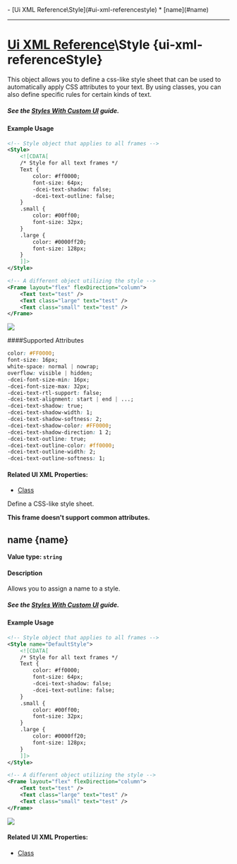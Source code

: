 <div id="toc" markdown="1">
- [Ui XML Reference\Style](#ui-xml-referencestyle)
  * [name](#name)

</div>

***

# [Ui XML Reference](Ui-XML)\\Style {ui-xml-referenceStyle}

[](overview-start)

This object allows you to define a css-like style sheet that can be used to automatically apply CSS attributes to your text. By using classes, you can also define specific rules for certain kinds of text.

##### See the [Styles With Custom UI](https://funovus.notion.site/Using-Styles-With-Custom-UI-6d841ad81bd7444fac76d8b99bf7f36a) guide.

#### Example Usage
[](example-usage-start)
```xml
<!-- Style object that applies to all frames -->
<Style>
    <![CDATA[
    /* Style for all text frames */
    Text {
        color: #ff0000;
        font-size: 64px;
        -dcei-text-shadow: false;
        -dcei-text-outline: false;
    }
    .small {
        color: #00ff00;
        font-size: 32px;
    }
    .large {
        color: #0000ff20;
        font-size: 128px;
    }
    ]]>
</Style>

<!-- A different object utilizing the style -->
<Frame layout="flex" flexDirection="column">
    <Text text="test" />
    <Text class="large" text="test" />
    <Text class="small" text="test" />
</Frame>
```
<img src="https://github.com/funovus/editor-wiki/assets/60531792/f1b014d3-2729-45fc-8e60-ac78c1326e05"/>

####Supported Attributes
```css
color: #FF0000;
font-size: 16px;
white-space: normal | nowrap;
overflow: visible | hidden;
-dcei-font-size-min: 16px;
-dcei-font-size-max: 32px;
-dcei-text-rtl-support: false;
-dcei-text-alignment: start | end | ...;
-dcei-text-shadow: true;
-dcei-text-shadow-width: 1;
-dcei-text-shadow-softness: 2;
-dcei-text-shadow-color: #FF0000;
-dcei-text-shadow-direction: 1 2;
-dcei-text-outline: true;
-dcei-text-outline-color: #ff0000;
-dcei-text-outline-width: 2;
-dcei-text-outline-softness: 1;
```

[](example-usage-end)

[](extra-section-start)
#### Related UI XML Properties:
- [Class](Ui-XML-CommonAttributes#class)
[](extra-section-end)


[](overview-end)

Define a CSS-like style sheet.

**This frame doesn't support common attributes.**

## [](Style.name)name {name}
**Value type: `string`**

[](manual-wiki-start)

#### Description
[](description-start)
Allows you to assign a name to a style.

##### See the [Styles With Custom UI](https://funovus.notion.site/Using-Styles-With-Custom-UI-6d841ad81bd7444fac76d8b99bf7f36a) guide.
[](description-end)

#### Example Usage
[](example-usage-start)
```xml
<!-- Style object that applies to all frames -->
<Style name="DefaultStyle">
    <![CDATA[
    /* Style for all text frames */
    Text {
        color: #ff0000;
        font-size: 64px;
        -dcei-text-shadow: false;
        -dcei-text-outline: false;
    }
    .small {
        color: #00ff00;
        font-size: 32px;
    }
    .large {
        color: #0000ff20;
        font-size: 128px;
    }
    ]]>
</Style>

<!-- A different object utilizing the style -->
<Frame layout="flex" flexDirection="column">
    <Text text="test" />
    <Text class="large" text="test" />
    <Text class="small" text="test" />
</Frame>
```
<img src="https://github.com/funovus/editor-wiki/assets/60531792/f1b014d3-2729-45fc-8e60-ac78c1326e05"/>

[](example-usage-end)

[](extra-section-start)
#### Related UI XML Properties:
- [Class](Ui-XML-CommonAttributes#class)
[](extra-section-end)

[](manual-wiki-end)

